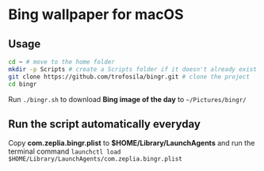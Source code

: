 # Bing wallpaper for macOS

## Usage
```bash
cd ~ # move to the home folder
mkdir -p Scripts # create a Scripts folder if it doesn't already exist
git clone https://github.com/trofosila/bingr.git # clone the project
cd bingr
```
Run `./bingr.sh` to download **Bing image of the day** to `~/Pictures/bingr/`

## Run the script automatically everyday
Copy **com.zeplia.bingr.plist** to **$HOME/Library/LaunchAgents** and run the terminal command `launchctl load $HOME/Library/LaunchAgents/com.zeplia.bingr.plist`